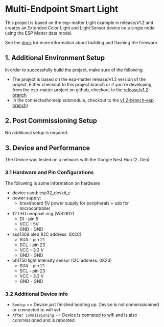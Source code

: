 # Multi-Endpoint Smart Light

This project is based on the esp-matter Light example in release/v1.2 and creates an Extended Color Light and Light Sensor device on a single node using the ESP
Matter data model.

See the [docs](https://docs.espressif.com/projects/esp-matter/en/latest/esp32/developing.html) for more information about building and flashing the firmware.

## 1. Additional Environment Setup

In order to successfully build the project, make sure of the following.
- The project is based on the esp-matter release/v1.2 version of the project. Either checkout to this project branch or if you're developing from the esp-matter project on github, checkout to the [release/v1.2 branch](https://github.com/espressif/esp-matter/tree/release/v1.2)
- In the connectedhomeip submodule, checkout to the [v1.2-branch-esp branch](https://github.com/espressif/connectedhomeip/tree/v1.2-branch-esp))

## 2. Post Commissioning Setup

No additional setup is required.

## 3. Device and Performance
The Device was tested on a network with the Google Nest Hub (2. Gen) 

### 3.1 Hardware and Pin Configurations

The following is some information on hardware

-   device used: esp32_devkit_c
-   power supply:
    *   breadboard 5V power supply for peripherals + usb for microcontroller
-   12 LED neopixel ring (WS2812)
    * DI - pin 5
    * VCC - 5V
    * GND - GND
-   ssd1306 oled (I2C address: 0X3C)
    * SDA - pin 21
    * SCL - pin 23
    * VCC - 3.3 V
    * GND - GND
-   bh1750 light intensity sensor (I2C address: 0X23)
    * SDA - pin 21
    * SCL - pin 23
    * VCC - 3.3 V
    * GND - GND

### 3.2 Additional Device info 

-   `Bootup` == Device just finished booting up. Device is not
    commissionined or connected to wifi yet.
-   `After Commissioning` == Device is conneted to wifi and is also
    commissioned and is rebooted.
